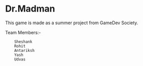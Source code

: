 # Dr.Madman
This game is made as a summer project from GameDev Society.

Team Members:- 

		Sheshank
		Rohit
		Antariksh
		Yash
		Udvas
